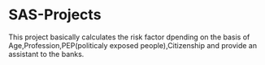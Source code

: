 # SAS-Projects
This project basically calculates the risk factor dpending on the basis of Age,Profession,PEP(politicaly exposed people),Citizenship and provide an assistant to the banks.
